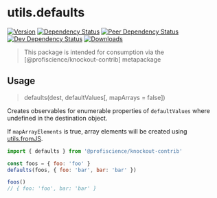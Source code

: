 # utils.defaults

[![Version][npm-version-shield]][npm]
[![Dependency Status][david-dm-shield]][david-dm]
[![Peer Dependency Status][david-dm-peer-shield]][david-dm-peer]
[![Dev Dependency Status][david-dm-dev-shield]][david-dm-dev]
[![Downloads][npm-stats-shield]][npm-stats]

[david-dm]: https://david-dm.org/Profiscience/knockout-contrib?path=packages/utils.defaults
[david-dm-shield]: https://david-dm.org/Profiscience/knockout-contrib/status.svg?path=packages/utils.defaults
[david-dm-peer]: https://david-dm.org/Profiscience/knockout-contrib?path=packages/utils.defaults&type=peer
[david-dm-peer-shield]: https://david-dm.org/Profiscience/knockout-contrib/peer-status.svg?path=packages/utils.defaults
[david-dm-dev]: https://david-dm.org/Profiscience/knockout-contrib?path=packages/utils.defaults&type=dev
[david-dm-dev-shield]: https://david-dm.org/Profiscience/knockout-contrib/dev-status.svg?path=packages/utils.defaults
[npm]: https://www.npmjs.com/package/@profiscience/knockout-contrib-utils-defaults
[npm-version-shield]: https://img.shields.io/npm/v/@profiscience/knockout-contrib-utils-defaults.svg
[npm-stats]: http://npm-stat.com/charts.html?package=@profiscience/knockout-contrib-utils-defaults&author=&from=&to=
[npm-stats-shield]: https://img.shields.io/npm/dt/@profiscience/knockout-contrib-utils-defaults.svg?maxAge=2592000

> This package is intended for consumption via the [@profiscience/knockout-contrib] metapackage

## Usage

> defaults(dest, defaultValues[, mapArrays = false])

Creates observables for enumerable properties of `defaultValues` where undefined in the destination object.

If `mapArrayElements` is true, array elements will be created using [utils.fromJS](../utils.fromJS).

```javascript
import { defaults } from '@profiscience/knockout-contrib'

const foos = { foo: 'foo' }
defaults(foos, { foo: 'bar', bar: 'bar' })

foos()
// { foo: 'foo', bar: 'bar' }
```
